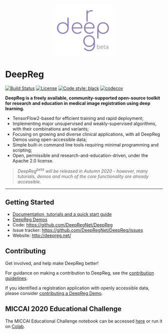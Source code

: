 <p align="center">
	<img src="./deepreg_logo_purple_beta.svg" alt="deepreg_logo" title="DeepReg" width="200" />
</p>

# DeepReg

[![Build Status](https://travis-ci.org/DeepRegNet/DeepReg.svg?branch=master)](https://travis-ci.org/DeepRegNet/DeepReg)
[![License](https://img.shields.io/badge/License-Apache%202.0-blue.svg)](https://opensource.org/licenses/Apache-2.0)
[![Code style: black](https://img.shields.io/badge/code%20style-black-000000.svg)](https://github.com/psf/black)
[![codecov](https://codecov.io/gh/DeepRegNet/DeepReg/branch/master/graph/badge.svg)](https://codecov.io/gh/DeepRegNet/DeepReg)

**DeepReg is a freely available, community-supported open-source toolkit for research
and education in medical image registration using deep learning.**

- TensorFlow2-based for efficient training and rapid deployment;
- Implementing major unsupervised and weakly-supervised algorithms, with their
  combinations and variants;
- Focusing on growing and diverse clinical applications, with all DeepReg Demos using
  open-accessible data;
- Simple built-in command line tools requiring minimal programming and scripting;
- Open, permissible and research-and-education-driven, under the Apache 2.0 license.

> _DeepReg<sup>beta</sup> will be released in Autumn 2020 - however, many tutorials,
> demos and much of the core functionality are already accessible._

---

## Getting Started

- [Documentation, tutorials and a quick start guide](https://deepregnet.github.io/DeepReg/#)
- [DeepReg Demos](https://deepregnet.github.io/DeepReg/#/tutorial_demo)
- Code: https://github.com/DeepRegNet/DeepReg
- Issue tracker: https://github.com/DeepRegNet/DeepReg/issues
- Website: http://deepreg.net/

## Contributing

Get involved, and help make DeepReg better!

For guidance on making a contribution to DeepReg, see the
[contribution guidelines](https://deepregnet.github.io/DeepReg/#/CONTRIBUTING).

If you identified a registration application with openly accessible data, please
consider
[contributing a DeepReg Demo](https://deepregnet.github.io/DeepReg/#/doc_demo_requirement).

## MICCAI 2020 Educational Challenge

The MICCAI Educational Challenge notebook can be accessed
[here](./docs/Intro_to_Medical_Image_Registration.ipynb) or run it on
[Colab](https://colab.research.google.com/github/DeepRegNet/DeepReg/blob/master/docs/Intro_to_Medical_Image_Registration.ipynb).
